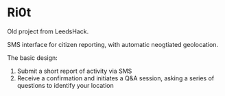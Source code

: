 # Ri0t

Old project from LeedsHack.

SMS interface for citizen reporting, with automatic neogtiated geolocation.

The basic design:
1. Submit a short report of activity via SMS
2. Receive a confirmation and initiates a Q&A session, asking a series of questions to identify your location
